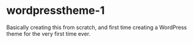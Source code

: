 # wordpresstheme-1

Basically creating this from scratch, and first time creating a WordPress theme for the very first time ever.   